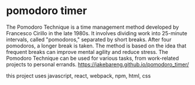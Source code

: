 # pomodoro timer

The Pomodoro Technique is a time management method developed by Francesco Cirillo in the late 1980s. It involves dividing work into 25-minute intervals, called "pomodoros," separated by short breaks. After four pomodoros, a longer break is taken. The method is based on the idea that frequent breaks can improve mental agility and reduce stress. The Pomodoro Technique can be used for various tasks, from work-related projects to personal errands.
<https://jakebareng.github.io/pomodoro_timer/>

this project uses javascript, react, webpack, npm, html, css

